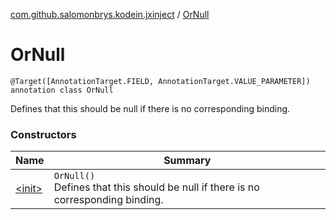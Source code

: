 [com.github.salomonbrys.kodein.jxinject](../index.md) / [OrNull](.)

# OrNull

`@Target([AnnotationTarget.FIELD, AnnotationTarget.VALUE_PARAMETER]) annotation class OrNull`

Defines that this should be null if there is no corresponding binding.

### Constructors

| Name | Summary |
|---|---|
| [&lt;init&gt;](-init-.md) | `OrNull()`<br>Defines that this should be null if there is no corresponding binding. |
